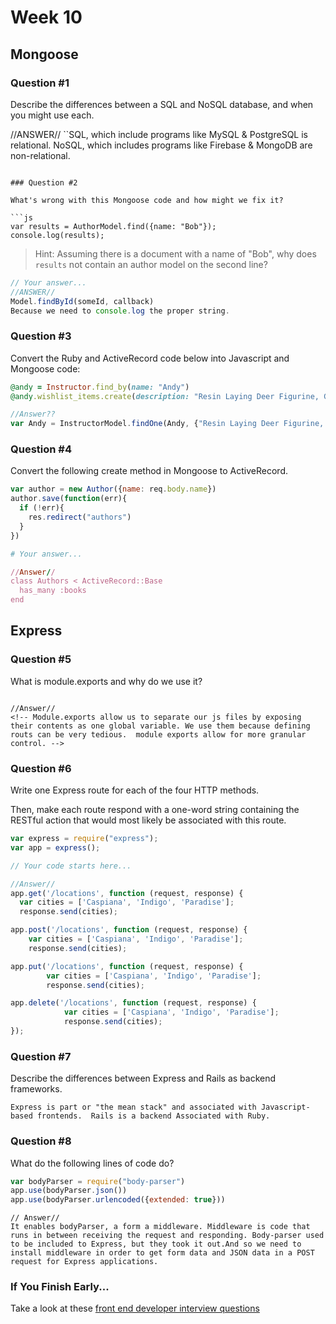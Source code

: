 # Week 10

## Mongoose

### Question #1

Describe the differences between a SQL and NoSQL database, and when you might use each.

//ANSWER//
``SQL, which include programs like MySQL & PostgreSQL is relational.  NoSQL, which includes programs like Firebase & MongoDB are non-relational.  
```

### Question #2

What's wrong with this Mongoose code and how might we fix it?

```js
var results = AuthorModel.find({name: "Bob"});
console.log(results);
```

> Hint: Assuming there is a document with a name of "Bob", why does `results` not contain an author model on the second line?

```js
// Your answer...
//ANSWER//
Model.findById(someId, callback)
Because we need to console.log the proper string.
```

### Question #3

Convert the Ruby and ActiveRecord code below into Javascript and Mongoose code:

```rb
@andy = Instructor.find_by(name: "Andy")
@andy.wishlist_items.create(description: "Resin Laying Deer Figurine, Gold")
```

```js
//Answer??
var Andy = InstructorModel.findOne(Andy, {"Resin Laying Deer Figurine, Gold"}, callback )
```

### Question #4

Convert the following create method in Mongoose to ActiveRecord.

```js
var author = new Author({name: req.body.name})
author.save(function(err){
  if (!err){
    res.redirect("authors")
  }
})
```

```rb
# Your answer...

//Answer//
class Authors < ActiveRecord::Base
  has_many :books
end

```

## Express

### Question #5

What is module.exports and why do we use it?

```text

//Answer//
<!-- Module.exports allow us to separate our js files by exposing their contents as one global variable. We use them because defining routs can be very tedious.  module exports allow for more granular control. -->

```

### Question #6

Write one Express route for each of the four HTTP methods.


Then, make each route respond with a one-word string containing the RESTful action that would most likely be associated with this route.


```js
var express = require("express");
var app = express();

// Your code starts here...

//Answer//
app.get('/locations', function (request, response) {
  var cities = ['Caspiana', 'Indigo', 'Paradise'];
  response.send(cities);

app.post('/locations', function (request, response) {
    var cities = ['Caspiana', 'Indigo', 'Paradise'];
    response.send(cities);

app.put('/locations', function (request, response) {
        var cities = ['Caspiana', 'Indigo', 'Paradise'];
        response.send(cities);  

app.delete('/locations', function (request, response) {
            var cities = ['Caspiana', 'Indigo', 'Paradise'];
            response.send(cities);
});
```

### Question #7

Describe the differences between Express and Rails as backend frameworks.

```text
Express is part or "the mean stack" and associated with Javascript-based frontends.  Rails is a backend Associated with Ruby.
```

### Question #8

What do the following lines of code do?

```js
var bodyParser = require("body-parser")
app.use(bodyParser.json())
app.use(bodyParser.urlencoded({extended: true}))
```

```text
// Answer//
It enables bodyParser, a form a middleware. Middleware is code that runs in between receiving the request and responding. Body-parser used to be included to Express, but they took it out.And so we need to install middleware in order to get form data and JSON data in a POST request for Express applications.
```

### If You Finish Early...

Take a look at these [front end developer interview questions](https://github.com/h5bp/Front-end-Developer-Interview-Questions/blob/master/README.md)
